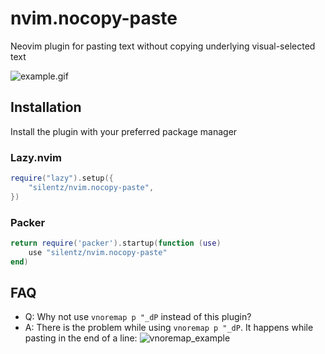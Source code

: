 # nvim.nocopy-paste

Neovim plugin for pasting text without copying underlying visual-selected text

![example.gif](https://user-images.githubusercontent.com/25668745/232460074-279b00dd-5393-4664-8734-03081696202a.gif)

## Installation

Install the plugin with your preferred package manager

### Lazy.nvim

```lua
require("lazy").setup({
    "silentz/nvim.nocopy-paste",
})
```

### Packer

```lua
return require('packer').startup(function (use)
    use "silentz/nvim.nocopy-paste"
end)
```

## FAQ

* Q: Why not use `vnoremap p "_dP` instead of this plugin?
* A: There is the problem while using `vnoremap p "_dP`. It happens while pasting in the end of a line:
![vnoremap_example](https://user-images.githubusercontent.com/25668745/232464217-2d98b461-31c5-4d1c-8e11-3e7de3a35690.gif)
